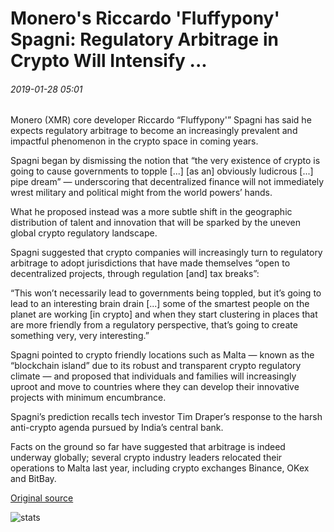# Monero's Riccardo 'Fluffypony' Spagni: Regulatory Arbitrage in Crypto Will Intensify ...

###### 2019-01-28 05:01

Monero (XMR) core developer Riccardo “Fluffypony'” Spagni has said he expects regulatory arbitrage to become an increasingly prevalent and impactful phenomenon in the crypto space in coming years.

Spagni began by dismissing the notion that “the very existence of crypto is going to cause governments to topple \[...\] \[as an\] obviously ludicrous \[...\] pipe dream” — underscoring that decentralized finance will not immediately wrest military and political might from the world powers’ hands.

What he proposed instead was a more subtle shift in the geographic distribution of talent and innovation that will be sparked by the uneven global crypto regulatory landscape.

Spagni suggested that crypto companies will increasingly turn to regulatory arbitrage to adopt jurisdictions that have made themselves “open to decentralized projects, through regulation \[and\] tax breaks”:

“This won’t necessarily lead to governments being toppled, but it’s going to lead to an interesting brain drain \[...\] some of the smartest people on the planet are working \[in crypto\] and when they start clustering in places that are more friendly from a regulatory perspective, that’s going to create something very, very interesting.”

Spagni pointed to crypto friendly locations such as Malta — known as the “blockchain island” due to its robust and transparent crypto regulatory climate — and proposed that individuals and families will increasingly uproot and move to countries where they can develop their innovative projects with minimum encumbrance.

Spagni’s prediction recalls tech investor Tim Draper’s response to the harsh anti-crypto agenda pursued by India’s central bank.

Facts on the ground so far have suggested that arbitrage is indeed underway globally; several crypto industry leaders relocated their operations to Malta last year, including crypto exchanges Binance, OKex and BitBay.

[Original source](https://cointelegraph.com/news/moneros-riccardo-fluffypony-spagni-regulatory-arbitrage-in-crypto-will-intensify)

![stats](https://c.statcounter.com/11760860/0/a89fa40b/1/ "stats")